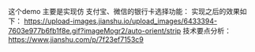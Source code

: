 这个demo 主要是实现仿 支付宝、微信的银行卡选择功能：
实现之后的效果如下：
https://upload-images.jianshu.io/upload_images/6433394-7603e977b6fb1f8e.gif?imageMogr2/auto-orient/strip
技术要点分析：https://www.jianshu.com/p/7f23ef7153c9
